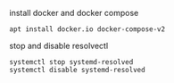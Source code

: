 install docker and docker compose

    apt install docker.io docker-compose-v2



stop and disable resolvectl

    systemctl stop systemd-resolved
    systemctl disable systemd-resolved